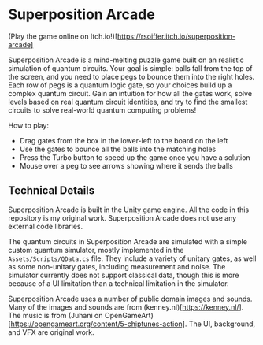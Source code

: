 # Superposition Arcade

(Play the game online on Itch.io!)[https://rsoiffer.itch.io/superposition-arcade]

Superposition Arcade is a mind-melting puzzle game built on an realistic simulation of quantum circuits. Your goal is simple: balls fall from the top of the screen, and you need to place pegs to bounce them into the right holes. Each row of pegs is a quantum logic gate, so your choices build up a complex quantum circuit. Gain an intuition for how all the gates work, solve levels based on real quantum circuit identities, and try to find the smallest circuits to solve real-world quantum computing problems!

How to play:
- Drag gates from the box in the lower-left to the board on the left
- Use the gates to bounce all the balls into the matching holes
- Press the Turbo button to speed up the game once you have a solution
- Mouse over a peg to see arrows showing where it sends the balls

## Technical Details

Superposition Arcade is built in the Unity game engine. All the code in this repository is my original work. Superposition Arcade does not use any external code libraries.

The quantum circuits in Superposition Arcade are simulated with a simple custom quantum simulator, mostly implemented in the `Assets/Scripts/QData.cs` file. They include a variety of unitary gates, as well as some non-unitary gates, including measurement and noise. The simulator currently does not support classical data, though this is more because of a UI limitation than a technical limitation in the simulator.

Superposition Arcade uses a number of public domain images and sounds. Many of the images and sounds are from (kenney.nl)[https://kenney.nl/]. The music is from (Juhani on OpenGameArt)[https://opengameart.org/content/5-chiptunes-action]. The UI, background, and VFX are original work.

